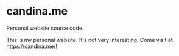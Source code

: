 # candina.me
Personal website source code.

This is my personal website. It's not very interesting.
Come visit at https://candina.me/!